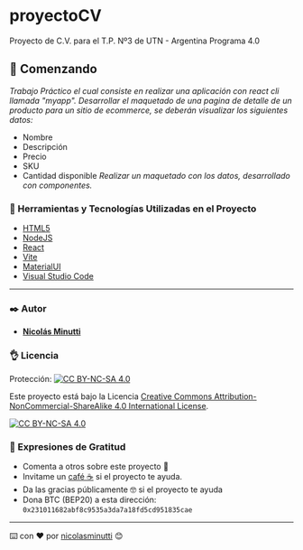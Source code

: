 # proyectoCV
Proyecto de C.V. para el T.P. Nº3 de UTN - Argentina Programa 4.0

## :rocket: Comenzando

_Trabajo Práctico el cual consiste en realizar una aplicación con react cli llamada "myapp". Desarrollar el maquetado de una pagina de detalle de un producto para un sitio de ecommerce, se deberán visualizar los siguientes datos:_
- Nombre
- Descripción
- Precio
- SKU
- Cantidad disponible
_Realizar un maquetado con los datos, desarrollado con componentes._

### :wrench: Herramientas y Tecnologías Utilizadas en el Proyecto

- [HTML5](https://developer.mozilla.org/es/docs/Glossary/HTML5)
- [NodeJS](https://nodejs.org/)
- [React](https://es.react.dev/)
- [Vite](https://vitejs.dev/)
- [MaterialUI](https://mui.com/)
- [Visual Studio Code](https://code.visualstudio.com/)
------------

### :black_nib: Autor

- **[Nicolás Minutti](https://www.linkedin.com/in/nicol%C3%A1s-minutti)**

### :ok_hand: Licencia

Protección: [![CC BY-NC-SA 4.0][cc-by-nc-sa-shield]][cc-by-nc-sa]

Este proyecto está bajo la Licencia
[Creative Commons Attribution-NonCommercial-ShareAlike 4.0 International License][cc-by-nc-sa].

[![CC BY-NC-SA 4.0][cc-by-nc-sa-image]][cc-by-nc-sa]

[cc-by-nc-sa]: http://creativecommons.org/licenses/by-nc-sa/4.0/
[cc-by-nc-sa-image]: https://licensebuttons.net/l/by-nc-sa/4.0/88x31.png
[cc-by-nc-sa-shield]: https://img.shields.io/badge/License-CC%20BY--NC--SA%204.0-lightgrey.svg

### :raised_hands: Expresiones de Gratitud

* Comenta a otros sobre este proyecto 📢
* Invitame un [café ☕](https://www.buymeacoffee.com/nicolasminutti) si el proyecto te ayuda.
* Da las gracias públicamente 🤓 si el proyecto te ayuda
* Dona BTC (BEP20) a esta dirección: `0x231011682abf8c9535a3da7a18fd5cd951835cae`

---
⌨️ con ❤️ por [nicolasminutti](https://github.com/nicolasminutti) 😊